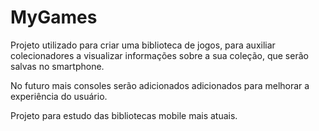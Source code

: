 # MyGames

Projeto utilizado para criar uma biblioteca de jogos, para auxiliar colecionadores a visualizar informações sobre a sua coleção, que serão salvas no smartphone.

No futuro mais consoles serão adicionados adicionados para melhorar a experiência do usuário.

Projeto para estudo das bibliotecas mobile mais atuais.

